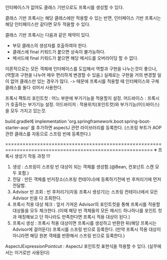 인터페이스가 없어도 클래스 기반으로도 프록시를 생성할 수 있다.

클래스 기반 프록시는 해당 클래스에만 적용할 수 있는 반면,
인터페이스 기반 프록시는 해당 인터페이스만 같다면 모두 적용할 수 있다.

클래스 기반 프록시는 다음과 같은 제약이 있다.
 - 부모  클래스의 생성자를 호출하여야 한다.
 - 클래스에 final 키워드가 붙으면 상속이 불가능하다.
 - 메서드에 final 키워드가 붙으면 해당 메서드를 오버라이딩 할 수 없다.

이론적으로는 모든 객체에 인터페이스를 도입해서 역할과 구현을 나누는것이 좋으나, (역할과 구현을 나누어 매우 편리하게 변경할 수 있음.)
실제로는 구현을 거의 변경할 일이 없어 클래스만 있는 경우가 많다.
 -> 때문에 프록시를 적용할 때 인터페이스와 구체 클래스를 둘다 섞어서 사용한다. 


프록시 팩토리
포인트컷 : 어느 부분에 부가기능을 적용할지 설정. 
어드바이스 : 프록시가 호출하는 부가기능 설정.
어드바이저 : 적용위치(포인트컷)와 부가기능(어드바이스) 을 모두 가지고 있는것.


build.gradle에 implementation 'org.springframework.boot:spring-boot-starter-aop' 를 추가하면
aspectJ 관련 라이브러리를 등록한다. (스프링 부트가 AOP 관련 클래스를 자동으로 스프링 빈에 등록한다.)

=========================================================================================================
※ 프록시 생성기 작동 과정 !!!
1. 생성 : 스프링이 스프링 빈 대상이 되는 객체를 생성함.(@Bean, 컨포넌트 스캔 모두 포함.)
2. 전달 : 만든 객체를 빈저장소(스프링 컨테이너)에 등록하기전에 빈 후처리기에 먼저 전달함.
3. Advisor 빈 조회 : 빈 후처리기(자동 프록시 생성기)는 스프링 컨테이너에서 모든 Advisor 빈을 다 조회한다.
4. 프록시 적용 대상 체크 : 앞서 가져온 Advisor의 포인트컷을 통해 프록시를 적용할 대상들을 모두 체크한다.
  (이때 해당 빈 객체들의 모든 메서드 하나하나를 포인트 컷과 매칭해보고 단 하나라도 만족한다면 프록시 적용 대상이 된다.)
5. 프록시 생성 : 프록시 적용 대상이면 프록시를 생성하고 반환한 뒤(해당 프록시는 Advisor에 걸어둔다) 프록시를 스프링 빈으로 등록한다.
  (만약 프록시 적용 대상이 아니라면 해당 원본 객체를 반환해서 스프링 빈으로 등록한다.)

AspectJExpressionPointcut : AspectJ 포인트컷 표현식을 적용할 수 있다. (실무에서는 이거로만 사용된다) 